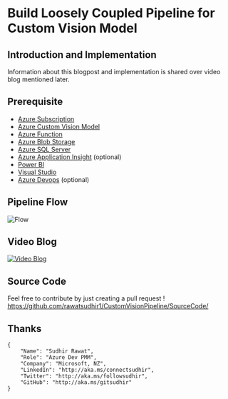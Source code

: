 # Build Loosely Coupled Pipeline for Custom Vision Model

## Introduction and Implementation

Information about this blogpost and implementation is shared over video blog mentioned later.

## Prerequisite
 
 * [Azure Subscription](https://azure.microsoft.com/en-us/free/)
 * [Azure Custom Vision Model](https://docs.microsoft.com/en-us/azure/cognitive-services/custom-vision-service/) 
 * [Azure Function](https://docs.microsoft.com/en-us/azure/azure-functions/) 
 * [Azure Blob Storage](https://docs.microsoft.com/en-us/azure/storage/blobs/storage-blobs-introduction)
 * [Azure SQL Server](https://docs.microsoft.com/en-us/azure/azure-sql/)
 * [Azure Application Insight](https://docs.microsoft.com/en-us/azure/azure-monitor/app/app-insights-overview) (optional)
 * [Power BI](https://powerbi.microsoft.com/en-us/)
 * [Visual Studio](https://docs.microsoft.com/en-us/azure/azure-functions/functions-develop-vs)
 * [Azure Devops](https://azure.microsoft.com/en-us/services/devops/) (optional) 

## Pipeline Flow

![Flow](./Images/Arch.gif)

## Video Blog 
[![Video Blog](https://i9.ytimg.com/vi_webp/fWFju1-UJ7U/mqdefault.webp?time=1614817800000&sqp=CIjUgIIG&rs=AOn4CLCDVAtL8kevXVkMPANQa9APyi9PBQ)](https://youtu.be/fWFju1-UJ7U)


## Source Code
Feel free to contribute by just creating a pull request !
https://github.com/rawatsudhir1/CustomVisionPipeline/SourceCode/

## Thanks
```
{
	"Name": "Sudhir Rawat",
	"Role": "Azure Dev PMM",
	"Company": "Microsoft, NZ",
	"LinkedIn": "http://aka.ms/connectsudhir",
	"Twitter": "http://aka.ms/followsudhir",
	"GitHub": "http://aka.ms/gitsudhir"
}
```